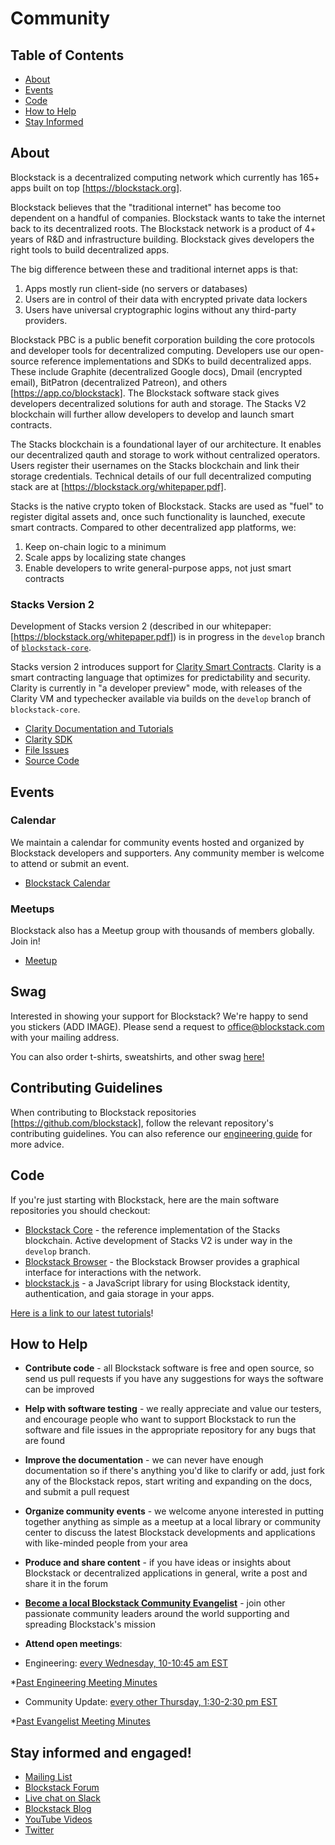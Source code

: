 # Community

## Table of Contents

- [About](#about)
- [Events](#events)
- [Code](#code)
- [How to Help](#how-to-help)
- [Stay Informed](#stay-informed-and-engaged)


## About

Blockstack is a decentralized computing network which currently has
165+ apps built on top [https://blockstack.org].

Blockstack believes that the "traditional internet" has become too
dependent on a handful of companies. Blockstack wants to take the
internet back to its decentralized roots. The Blockstack network is a
product of 4+ years of R&D and infrastructure building. Blockstack
gives developers the right tools to build decentralized apps.

The big difference between these and traditional internet apps is that: 

1. Apps mostly run client-side (no servers or databases)
2. Users are in control of their data with encrypted private data lockers
3. Users have universal cryptographic logins without any third-party providers.

Blockstack PBC is a public benefit corporation building the core
protocols and developer tools for decentralized computing. Developers
use our open-source reference implementations and SDKs to build
decentralized apps. These include Graphite (decentralized Google
docs), Dmail (encrypted email), BitPatron (decentralized Patreon), and
others [https://app.co/blockstack]. The Blockstack software stack
gives developers decentralized solutions for auth and storage. The
Stacks V2 blockchain will further allow developers to develop and
launch smart contracts.

The Stacks blockchain is a foundational layer of our architecture. It
enables our decentralized qauth and storage to work without
centralized operators. Users register their usernames on the Stacks
blockchain and link their storage credentials. Technical details of
our full decentralized computing stack are at
[https://blockstack.org/whitepaper.pdf].

Stacks is the native crypto token of Blockstack. Stacks are used as
"fuel" to register digital assets and, once such functionality is
launched, execute smart contracts. Compared to other decentralized app
platforms, we:

1. Keep on-chain logic to a minimum 
2. Scale apps by localizing state changes
3. Enable developers to write general-purpose apps, not just smart contracts

### Stacks Version 2

Development of Stacks version 2 (described in our whitepaper:
[https://blockstack.org/whitepaper.pdf]) is in progress in the `develop`
branch of [`blockstack-core`](https://github.com/blockstack/blockstack-core/tree/develop/).

Stacks version 2 introduces support for [Clarity Smart
Contracts](https://blog.blockstack.org/introducing-clarity-the-language-for-predictable-smart-contracts/).
Clarity is a smart contracting language that optimizes for predictability and security.
Clarity is currently in "a developer preview" mode, with releases of the Clarity VM and typechecker
available via builds on the `develop` branch of `blockstack-core`.

* [Clarity Documentation and Tutorials](https://docs.blockstack.org/core/smart/overview.html)
* [Clarity SDK](https://github.com/blockstack/clarity-js-sdk)
* [File Issues](https://github.com/blockstack/blockstack-core/issues/new)
* [Source Code](https://github.com/blockstack/blockstack-core/tree/develop/src/vm)

## Events

### Calendar

We maintain a calendar for community events hosted and organized by
Blockstack developers and supporters. Any community member is welcome
to attend or submit an event.

* [Blockstack Calendar](https://community.blockstack.org/events)

### Meetups

Blockstack also has a Meetup group with thousands of members
globally. Join in!

* [Meetup](https://meetup.com/pro/blockstack)


## Swag

Interested in showing your support for Blockstack? We're happy to send
you stickers (ADD IMAGE). Please send a request to
<office@blockstack.com> with your mailing address.

You can also order t-shirts, sweatshirts, and other
swag [here!](https://blockstack.myshopify.com/collections/all)

## Contributing Guidelines

When contributing to Blockstack repositories
[https://github.com/blockstack], follow the relevant repository's
contributing guidelines. You can also reference
our [engineering guide](https://github.com/blockstack/blockstack/blob/master/engineering/README.md) for
more advice.

## Code

If you're just starting with Blockstack, here are the main software repositories you should checkout:

- [Blockstack Core](https://github.com/blockstack/blockstack-core) - the reference implementation of the Stacks blockchain. Active development of Stacks V2 is under way in the `develop` branch.
- [Blockstack Browser](https://github.com/blockstack/blockstack-browser) - the Blockstack Browser provides a graphical interface for interactions with the network.
- [blockstack.js](https://github.com/blockstack/blockstack.js) - a JavaScript library for using Blockstack identity, authentication, and gaia storage in your apps.

[Here is a link to our latest tutorials](https://blockstack.org/tutorials)!


## How to Help

- **Contribute code** - all Blockstack software is free and open source, so send us pull requests if you have any suggestions for ways the software can be improved
- **Help with software testing** - we really appreciate and value our testers, and encourage people who want to support Blockstack to run the software and file issues in the appropriate repository for any bugs that are found
- **Improve the documentation** - we can never have enough documentation so if there's anything you'd like to clarify or add, just fork any of the Blockstack repos, start writing and expanding on the docs, and submit a pull request
- **Organize community events** - we welcome anyone interested in putting together anything as simple as a meetup at a local library or community center to discuss the latest Blockstack developments and applications with like-minded people from your area
- **Produce and share content** - if you have ideas or insights about Blockstack or decentralized applications in general, write a post and share it in the forum
- **[Become a local Blockstack Community Evangelist](https://community.blockstack.org/evangelists)** - join other passionate community leaders around the world supporting and spreading Blockstack's mission

- **Attend open meetings**: 

- Engineering: [every Wednesday, 10-10:45 am EST](https://community.blockstack.org/events#start_date=2019-01-01&view=month)

*[Past Engineering Meeting Minutes](https://forum.blockstack.org/search?q=%22engineering%20meeting%22%20order%3Alatest)

- Community Update: [every other Thursday, 1:30-2:30 pm EST](https://community.blockstack.org/events#start_date=2019-01-01&view=month)

*[Past Evangelist Meeting Minutes](https://forum.blockstack.org/search?q=evangelist%20meeting%20order%3Alatest)

## Stay informed and engaged!

- [Mailing List](https://blockstack.org/signup)
- [Blockstack Forum](http://forum.blockstack.org)
- [Live chat on Slack](http://chat.blockstack.org/)
- [Blockstack Blog](https://blockstack.org/blog)
- [YouTube Videos](https://www.youtube.com/channel/UC3J2iHnyt2JtOvtGVf_jpHQ)
- [Twitter](https://twitter.com/blockstack)
